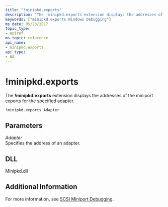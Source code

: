 ```yaml
---
title: "!minipkd.exports"
description: "The !minipkd.exports extension displays the addresses of the miniport exports for the specified adapter."
keywords: ["minipkd.exports Windows Debugging"]
ms.date: 05/23/2017
topic_type:
- apiref
ms.topic: reference
api_name:
- minipkd.exports
api_type:
- NA
---
```


# !minipkd.exports


The **!minipkd.exports** extension displays the addresses of the miniport exports for the specified adapter.

```dbgcmd
!minipkd.exports Adapter 
```

## Parameters


<span id="_______Adapter______"></span><span id="_______adapter______"></span><span id="_______ADAPTER______"></span> *Adapter*   
Specifies the address of an adapter.

## DLL

Minipkd.dll

 

## Additional Information

For more information, see [SCSI Miniport Debugging](../debugger/scsi-miniport-debugging.md).

